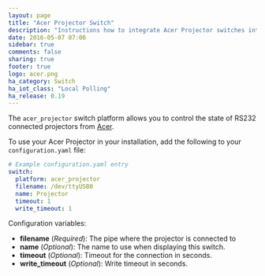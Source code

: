 ```yaml
---
layout: page
title: "Acer Projector Switch"
description: "Instructions how to integrate Acer Projector switches into Home Assistant."
date: 2016-05-07 07:00
sidebar: true
comments: false
sharing: true
footer: true
logo: acer.png
ha_category: Switch
ha_iot_class: "Local Polling"
ha_release: 0.19
---
```



The `acer_projector` switch platform allows you to control the state of RS232 connected projectors from [Acer](http://www.acer.com).

To use your Acer Projector in your installation, add the following to your `configuration.yaml` file:

```yaml
# Example configuration.yaml entry
switch:
  platform: acer_projector
  filename: /dev/ttyUSB0
  name: Projector
  timeout: 1
  write_timeout: 1
```

Configuration variables:

- **filename** (*Required*): The pipe where the projector is connected to
- **name** (*Optional*): The name to use when displaying this switch.
- **timeout** (*Optional*): Timeout for the connection in seconds.
- **write_timeout** (*Optional*): Write timeout in seconds.

